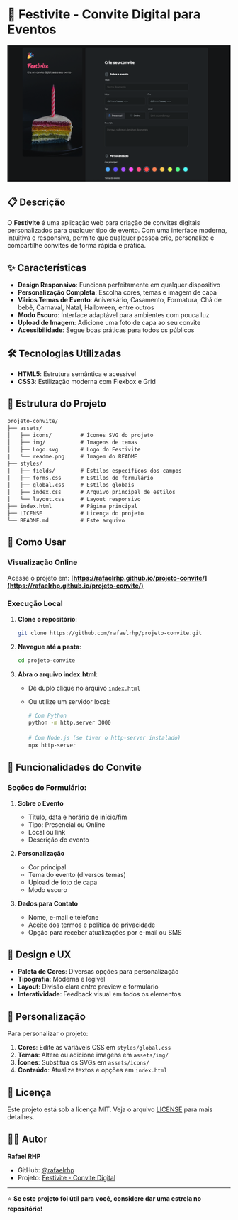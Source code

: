 # 🎉 Festivite - Convite Digital para Eventos

![Preview do Projeto](assets/readme.png)

## 📋 Descrição

O **Festivite** é uma aplicação web para criação de convites digitais personalizados para qualquer tipo de evento. Com uma interface moderna, intuitiva e responsiva, permite que qualquer pessoa crie, personalize e compartilhe convites de forma rápida e prática.

## ✨ Características

- **Design Responsivo**: Funciona perfeitamente em qualquer dispositivo
- **Personalização Completa**: Escolha cores, temas e imagem de capa
- **Vários Temas de Evento**: Aniversário, Casamento, Formatura, Chá de bebê, Carnaval, Natal, Halloween, entre outros
- **Modo Escuro**: Interface adaptável para ambientes com pouca luz
- **Upload de Imagem**: Adicione uma foto de capa ao seu convite
- **Acessibilidade**: Segue boas práticas para todos os públicos

## 🛠️ Tecnologias Utilizadas

- **HTML5**: Estrutura semântica e acessível
- **CSS3**: Estilização moderna com Flexbox e Grid

## 📁 Estrutura do Projeto

```
projeto-convite/
├── assets/
│   ├── icons/         # Ícones SVG do projeto
│   ├── img/           # Imagens de temas
│   ├── Logo.svg       # Logo do Festivite
│   └── readme.png     # Imagem do README
├── styles/
│   ├── fields/        # Estilos específicos dos campos
│   ├── forms.css      # Estilos do formulário
│   ├── global.css     # Estilos globais
│   ├── index.css      # Arquivo principal de estilos
│   └── layout.css     # Layout responsivo
├── index.html         # Página principal
├── LICENSE            # Licença do projeto
└── README.md          # Este arquivo
```

## 🚀 Como Usar

### Visualização Online

Acesse o projeto em: **[https://rafaelrhp.github.io/projeto-convite/](https://rafaelrhp.github.io/projeto-convite/)**

### Execução Local

1. **Clone o repositório**:

   ```bash
   git clone https://github.com/rafaelrhp/projeto-convite.git
   ```

2. **Navegue até a pasta**:

   ```bash
   cd projeto-convite
   ```

3. **Abra o arquivo index.html**:

   - Dê duplo clique no arquivo `index.html`
   - Ou utilize um servidor local:

     ```bash
     # Com Python
     python -m http.server 3000

     # Com Node.js (se tiver o http-server instalado)
     npx http-server
     ```

## 📝 Funcionalidades do Convite

### Seções do Formulário:

1. **Sobre o Evento**

   - Título, data e horário de início/fim
   - Tipo: Presencial ou Online
   - Local ou link
   - Descrição do evento

2. **Personalização**

   - Cor principal
   - Tema do evento (diversos temas)
   - Upload de foto de capa
   - Modo escuro

3. **Dados para Contato**
   - Nome, e-mail e telefone
   - Aceite dos termos e política de privacidade
   - Opção para receber atualizações por e-mail ou SMS

## 🎨 Design e UX

- **Paleta de Cores**: Diversas opções para personalização
- **Tipografia**: Moderna e legível
- **Layout**: Divisão clara entre preview e formulário
- **Interatividade**: Feedback visual em todos os elementos

## 🔧 Personalização

Para personalizar o projeto:

1. **Cores**: Edite as variáveis CSS em `styles/global.css`
2. **Temas**: Altere ou adicione imagens em `assets/img/`
3. **Ícones**: Substitua os SVGs em `assets/icons/`
4. **Conteúdo**: Atualize textos e opções em `index.html`

## 📄 Licença

Este projeto está sob a licença MIT. Veja o arquivo [LICENSE](LICENSE) para mais detalhes.

## 👨‍💻 Autor

**Rafael RHP**

- GitHub: [@rafaelrhp](https://github.com/rafaelrhp)
- Projeto: [Festivite - Convite Digital](https://rafaelrhp.github.io/projeto-convite/)

---

⭐ **Se este projeto foi útil para você, considere dar uma estrela no repositório!**
